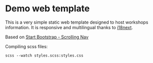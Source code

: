 # Demo web template

This is a very simple static web template designed to host workshops information. It is responsive and multilingual thanks to [i18next](https://www.i18next.com).

Based on [Start Bootstrap - Scrolling Nav](https://startbootstrap.com/template-overviews/scrolling-nav/)


Compiling scss files:
```
scss --watch styles.scss:styles.css
```
